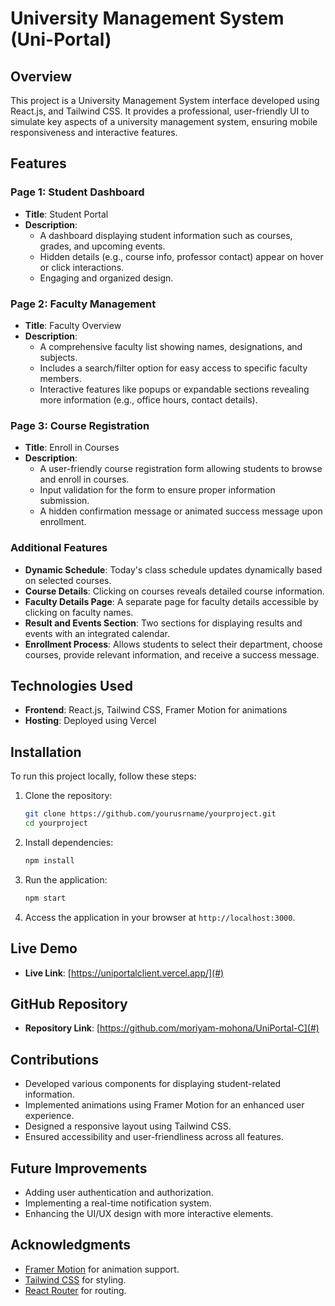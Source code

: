 # University Management System (Uni-Portal)

## Overview

This project is a University Management System interface developed using React.js, and Tailwind CSS. It provides a professional, user-friendly UI to simulate key aspects of a university management system, ensuring mobile responsiveness and interactive features.

## Features

### Page 1: Student Dashboard

- **Title**: Student Portal
- **Description**:
  - A dashboard displaying student information such as courses, grades, and upcoming events.
  - Hidden details (e.g., course info, professor contact) appear on hover or click interactions.
  - Engaging and organized design.

### Page 2: Faculty Management

- **Title**: Faculty Overview
- **Description**:
  - A comprehensive faculty list showing names, designations, and subjects.
  - Includes a search/filter option for easy access to specific faculty members.
  - Interactive features like popups or expandable sections revealing more information (e.g., office hours, contact details).

### Page 3: Course Registration

- **Title**: Enroll in Courses
- **Description**:
  - A user-friendly course registration form allowing students to browse and enroll in courses.
  - Input validation for the form to ensure proper information submission.
  - A hidden confirmation message or animated success message upon enrollment.

### Additional Features

- **Dynamic Schedule**: Today's class schedule updates dynamically based on selected courses.
- **Course Details**: Clicking on courses reveals detailed course information.
- **Faculty Details Page**: A separate page for faculty details accessible by clicking on faculty names.
- **Result and Events Section**: Two sections for displaying results and events with an integrated calendar.
- **Enrollment Process**: Allows students to select their department, choose courses, provide relevant information, and receive a success message.

## Technologies Used

- **Frontend**: React.js, Tailwind CSS, Framer Motion for animations
- **Hosting**: Deployed using Vercel

## Installation

To run this project locally, follow these steps:

1. Clone the repository:

   ```bash
   git clone https://github.com/yourusrname/yourproject.git
   cd yourproject
   ```

2. Install dependencies:

   ```bash
   npm install
   ```

3. Run the application:

   ```bash
   npm start
   ```

4. Access the application in your browser at `http://localhost:3000`.

## Live Demo

- **Live Link**: [https://uniportalclient.vercel.app/](#)

## GitHub Repository

- **Repository Link**: [https://github.com/moriyam-mohona/UniPortal-C](#)

## Contributions

- Developed various components for displaying student-related information.
- Implemented animations using Framer Motion for an enhanced user experience.
- Designed a responsive layout using Tailwind CSS.
- Ensured accessibility and user-friendliness across all features.

## Future Improvements

- Adding user authentication and authorization.
- Implementing a real-time notification system.
- Enhancing the UI/UX design with more interactive elements.

## Acknowledgments

- [Framer Motion](https://www.framer.com/motion/) for animation support.
- [Tailwind CSS](https://tailwindcss.com/) for styling.
- [React Router](https://reactrouter.com/) for routing.

